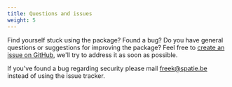 ```yaml
---
title: Questions and issues
weight: 5
---
```


Find yourself stuck using the package? Found a bug? Do you have general questions or suggestions for improving the package? Feel free to [create an issue on GitHub](https://github.com/spatie/laravel-email-campaigns/issues), we'll try to address it as soon as possible.

If you've found a bug regarding security please mail [freek@spatie.be](mailto:freek@spatie.be) instead of using the issue tracker.
